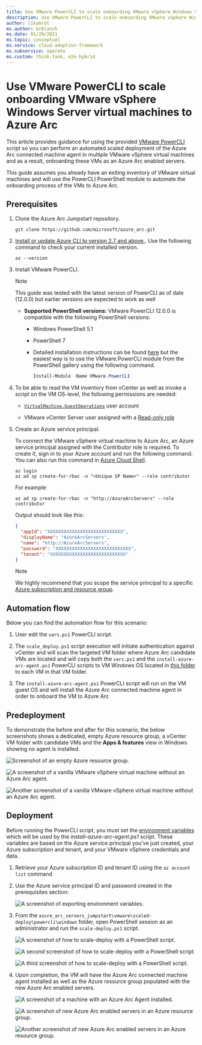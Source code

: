 ```yaml
---
title: Use VMware PowerCLI to scale onboarding VMware vSphere Windows Server virtual machines to Azure Arc
description: Use VMware PowerCLI to scale onboarding VMware vSphere Windows Server virtual machines to Azure Arc.
author: likamrat
ms.author: brblanch
ms.date: 01/29/2021
ms.topic: conceptual
ms.service: cloud-adoption-framework
ms.subservice: operate
ms.custom: think-tank, e2e-hybrid
---
```


# Use VMware PowerCLI to scale onboarding VMware vSphere Windows Server virtual machines to Azure Arc

This article provides guidance for using the provided [VMware PowerCLI](https://code.vmware.com/web/dp/tool/vmware-powercli/) script so you can perform an automated scaled deployment of the Azure Arc connected machine agent in multiple VMware vSphere virtual machines and as a result, onboarding these VMs as an Azure Arc enabled servers.

This guide assumes you already have an exiting inventory of VMware virtual machines and will use the PowerCLI PowerShell module to automate the onboarding process of the VMs to Azure Arc.

## Prerequisites

1. Clone the Azure Arc Jumpstart repository.

    ```console
    git clone https://github.com/microsoft/azure_arc.git
    ```

2. [Install or update Azure CLI to version 2.7 and above.](/cli/azure/install-azure-cli). Use the following command to check your current installed version.

    ```console
    az --version
    ```

3. Install VMware PowerCLI.

    > [!NOTE]
    > This guide was tested with the latest version of PowerCLI as of date (12.0.0) but earlier versions are expected to work as well

    - **Supported PowerShell versions:** VMware PowerCLI 12.0.0 is compatible with the following PowerShell versions:
      - Windows PowerShell 5.1
      - PowerShell 7
      - Detailed installation instructions can be found [here](https://docs.vmware.com/en/VMware-vSphere/7.0/com.vmware.esxi.install.doc/GUID-F02D0C2D-B226-4908-9E5C-2E783D41FE2D.html) but the easiest way is to use the VMware.PowerCLI module from the PowerShell gallery using the following command.

        ```powershell
        Install-Module -Name VMware.PowerCLI
        ```

4. To be able to read the VM inventory from vCenter as well as invoke a script on the VM OS-level, the following permissions are needed:

    - [`VirtualMachine.GuestOperations`](https://docs.vmware.com/en/VMware-vSphere/7.0/com.vmware.vsphere.security.doc/GUID-6A952214-0E5E-4CCF-9D2A-90948FF643EC.html) user account

    - VMware vCenter Server user assigned with a [Read-only role](https://docs.vmware.com/en/VMware-vSphere/6.7/com.vmware.vsphere.security.doc/GUID-93B962A7-93FA-4E96-B68F-AE66D3D6C663.html)

5. Create an Azure service principal.

    To connect the VMware vSphere virtual machine to Azure Arc, an Azure service principal assigned with the Contributor role is required. To create it, sign in to your Azure account and run the following command. You can also run this command in [Azure Cloud Shell](https://shell.azure.com/).

    ```console
    az login
    az ad sp create-for-rbac -n "<Unique SP Name>" --role contributor
    ```

    For example:
  
    ```console
    az ad sp create-for-rbac -n "http://AzureArcServers" --role contributor
    ```

    Output should look like this:

    ```json
    {
      "appId": "XXXXXXXXXXXXXXXXXXXXXXXXXXXX",
      "displayName": "AzureArcServers",
      "name": "http://AzureArcServers",
      "password": "XXXXXXXXXXXXXXXXXXXXXXXXXXXX",
      "tenant": "XXXXXXXXXXXXXXXXXXXXXXXXXXXX"
    }
    ```

    > [!NOTE]
    > We highly recommend that you scope the service principal to a specific [Azure subscription and resource group](/cli/azure/ad/sp).

## Automation flow

Below you can find the automation flow for this scenario:

1. User edit the `vars.ps1` PowerCLI script.

2. The `scale_deploy.ps1` script execution will initiate authentication against vCenter and will scan the targeted VM folder where Azure Arc candidate VMs are located and will copy both the `vars.ps1` and the `install-azure-arc-agent.ps1` PowerCLI scripts to VM Windows OS located in [this folder](https://github.com/microsoft/azure_arc/tree/main/azure_arc_servers_jumpstart/vmware/scaled_deployment/powercli/windows) to each VM in that VM folder.

3. The `install-azure-arc-agent.ps1` PowerCLI script will run on the VM guest OS and will install the Azure Arc connected machine agent in order to onboard the VM to Azure Arc

## Predeployment

To demonstrate the before and after for this scenario, the below screenshots shows a dedicated, empty Azure resource group, a vCenter VM folder with candidate VMs and the **Apps & features** view in Windows showing no agent is installed.

![Screenshot of an empty Azure resource group.](./media/vmware-scale-powercli/cli-windows-empty.png)

![A screenshot of a vanilla VMware vSphere virtual machine without an Azure Arc agent.](./media/vmware-scale-powercli/cli-windows-vanilla-1.png)

![Another screenshot of a vanilla VMware vSphere virtual machine without an Azure Arc agent.](./media/vmware-scale-powercli/cli-windows-vanilla-2.png)

## Deployment

Before running the PowerCLI script, you must set the [environment variables](https://github.com/microsoft/azure_arc/blob/main/azure_arc_servers_jumpstart/vmware/scaled_deployment/powercli/windows/vars.ps1) which will be used by the *install-azure-arc-agent.ps1* script. These variables are based on the Azure service principal you've just created, your Azure subscription and tenant, and your VMware vSphere credentials and data.

1. Retrieve your Azure subscription ID and tenant ID using the `az account list` command

2. Use the Azure service principal ID and password created in the prerequisites section:

    ![A screenshot of exporting environment variables.](./media/vmware-scale-powercli/cli-windows-export-variables.png)

3. From the `azure_arc_servers_jumpstart\vmware\scaled-deploy\powercli\windows` folder, open PowerShell session as an administrator and run the `scale-deploy.ps1` script.

    ![A screenshot of how to scale-deploy with a PowerShell script.](./media/vmware-scale-powercli/cli-windows-scale-deploy-1.png)

    ![A second screenshot of how to scale-deploy with a PowerShell script.](./media/vmware-scale-powercli/cli-windows-scale-deploy-2.png)

    ![A third screenshot of how to scale-deploy with a PowerShell script.](./media/vmware-scale-powercli/cli-windows-scale-deploy-3.png)

4. Upon completion, the VM will have the Azure Arc connected machine agent installed as well as the Azure resource group populated with the new Azure Arc enabled servers.

    ![A screenshot of a machine with an Azure Arc Agent installed.](./media/vmware-scale-powercli/cli-windows-agent.png)

    ![A screenshot of new Azure Arc enabled servers in an Azure resource group.](./media/vmware-scale-powercli/cli-windows-servers-1.png)

    ![Another screenshot of new Azure Arc enabled servers in an  Azure resource group.](./media/vmware-scale-powercli/cli-windows-servers-2.png)
